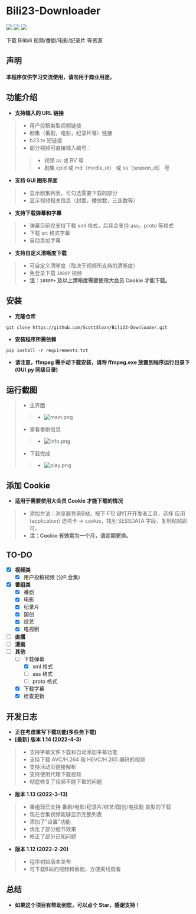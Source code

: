 # Bili23-Downloader
![](https://img.shields.io/badge/Latest_Version-1.13-green.svg) ![](https://img.shields.io/badge/Python-3.8.10-green.svg) ![](https://img.shields.io/badge/wxPython-4.1.1-green.svg)  
  
下载 Bilibili 视频/番剧/电影/纪录片 等资源  
## 声明
#### 本程序仅供学习交流使用，请勿用于商业用途。  
## 功能介绍
- **支持输入的 URL 链接**
> - 用户投稿类型视频链接
> - 剧集（番剧，电影，纪录片等）链接
> - b23.tv 短链接
> - 部分视频可直接输入编号：
> > - 视频 av 或 BV 号
> > - 剧集 epid 或 md（media_id） 或 ss（season_id） 号
- **支持 GUI 图形界面**  
> - 显示剧集列表，可勾选需要下载的部分
> - 显示视频相关信息（封面，播放数，三连数等）
- **支持下载弹幕和字幕**  
> - 弹幕目前仅支持下载 xml 格式，后续会支持 ass，proto 等格式
> - 下载 srt 格式字幕
> - 自动添加字幕
- **支持自定义清晰度下载**  
> - 可自定义清晰度（取决于视频所支持的清晰度）  
> - 免登录下载 `1080P` 视频  
> - **注：`1080P+` 及以上清晰度需要使用大会员 Cookie 才能下载。**
## 安装
- **克隆仓库**
```
git clone https://github.com/ScottSloan/Bili23-Downloader.git
```
- **安装程序所需依赖**
```
pip install -r requirements.txt
```
- **请注意，ffmpeg 需手动下载安装，请将 ffmpeg.exe 放置到程序运行目录下 (GUI.py 同级目录)**
## 运行截图
> - 主界面
> > - ![main.png](https://s2.loli.net/2022/03/13/mbf4WduIlViO19q.png)
> - 查看番剧信息
> > - ![info.png](https://s2.loli.net/2022/03/13/9Vpaol6DZzmwn54.png)
> - 下载完成
> > - ![play.png](https://s2.loli.net/2022/03/13/C4zOUAiX3aWnYMv.png)
## 添加 Cookie
- **适用于需要使用大会员 Cookie 才能下载的情况**
> - 添加方法：浏览器登录B站，按下 F12 键打开开发者工具，选择 应用(application) 选项卡 -> cookie，找到 SESSDATA 字段，复制粘贴即可。
> - **注：Cookie 有效期为一个月，请定期更换。**
## TO-DO
- [X] **视频类**
  - [X] 用户投稿视频 (分P,合集)
- [X] **番组类**
  - [X] 番剧
  - [X] 电影
  - [X] 纪录片
  - [X] 国创
  - [X] 综艺
  - [X] 电视剧
- [ ] **直播**
- [ ] **漫画**
- [ ] **其他**
  - [ ] 下载弹幕
    - [X] xml 格式
    - [ ] ass 格式
    - [ ] proto 格式
  - [X] 下载字幕
  - [X] 检查更新
## 开发日志
- **正在考虑重写下载功能(多任务下载)**
- **[最新] 版本 1.14 (2022-4-3)**
> - 支持字幕文件下载和自动添加字幕功能
> - 支持下载 AVC/H.264 和 HEVC/H.265 编码的视频
> - 支持活动页链接解析
> - 支持使用代理下载视频
> - 彻底修复了视频不能下载的问题
- **版本 1.13 (2022-3-13)**
> - 番组现已支持 番剧/电影/纪录片/综艺/国创/电视剧 类型的下载
> - 现在合集视频能够显示完整列表
> - 添加了"设置"功能
> - 优化了部分细节效果
> - 修正了部分已知问题
- **版本 1.12 (2022-2-20)**
> - 程序初始版本发布
> - 可下载B站的视频和番剧，方便离线观看
## 总结
- **如果这个项目有帮助到您，可以点个 Star，感谢支持！**

